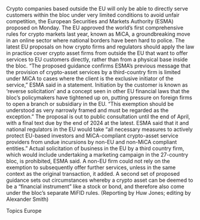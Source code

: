 Crypto companies based outside the EU will only be able to directly serve customers within the bloc under very limited conditions to avoid unfair competition, the European Securities and Markets Authority (ESMA) proposed on Monday.
The EU approved the world’s first comprehensive rules for crypto markets last year, known as MiCA, a groundbreaking move in an online sector where national borders have been hard to police.
The latest EU proposals on how crypto firms and regulators should apply the law in practice cover crypto asset firms from outside the EU that want to offer services to EU customers directly, rather than from a physical base inside the bloc.
“The proposed guidance confirms ESMA’s previous message that the provision of crypto-asset services by a third-country firm is limited under MiCA to cases where the client is the exclusive initiator of the service,” ESMA said in a statement.
Initiation by the customer is known as ‘reverse solicitation’ and a concept seen in other EU financial laws that the bloc’s policymakers have tightened up on, putting pressure on foreign firms to open a branch or subsidiary in the EU.
“This exemption should be understood as very narrowly framed and must be regarded as the exception.”
The proposal is out to public consultation until the end of April, with a final text due by the end of 2024 at the latest.
ESMA said that it and national regulators in the EU would take “all necessary measures to actively protect EU-based investors and MiCA-compliant crypto-asset service providers from undue incursions by non-EU and non-MiCA compliant entities.”
Actual solicitation of business in the EU by a third country firm, which would include undertaking a marketing campaign in the 27-country bloc, is prohibited, ESMA said.
A non-EU firm could not rely on the exemption to subsequently offer further services, unless in the same context as the original transaction, it added.
A second set of proposed guidance sets out circumstances whereby a crypto asset can be deemed to be a “financial instrument” like a stock or bond, and therefore also come under the bloc’s separate MiFID rules.
(Reporting by Huw Jones; editing by Alexander Smith)

Topics
Europe
